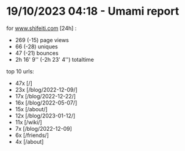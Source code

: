 # 19/10/2023 04:18 - Umami report
for www.shifeiti.com [24h] :

 - 269 (-15) page views
 - 66 (-28) uniques
 - 47 (-21) bounces
 - 2h 16' 9'' (-2h 23' 4'') totaltime


top 10 urls:
 - 47x [/]
 - 23x [/blog/2022-12-09/]
 - 17x [/blog/2022-12-22/]
 - 16x [/blog/2022-05-07/]
 - 15x [/about/]
 - 12x [/blog/2023-01-12/]
 - 11x [/wiki/]
 - 7x [/blog/2022-12-09]
 - 6x [/friends/]
 - 4x [/about]


